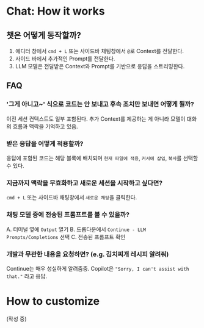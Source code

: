# Chat: How it works

## 챗은 어떻게 동작할까?

1. 에디터 창에서 `cmd + L` 또는 사이드바 채팅창에서 `@`로 Context를 전달한다.
1. 사이드 바에서 추가적인 Prompt를 전달한다.
1. LLM 모델은 전달받은 Context와 Prompt를 기반으로 응답을 스트리밍한다.

## FAQ

### '그게 아니고~' 식으로 코드는 안 보내고 후속 조치만 보내면 어떻게 될까?

이전 세션 컨텍스트도 일부 포함된다. 추가 Context를 제공하는 게 아니라 모델이 대화의 흐름과 맥락을 기억하고 있음.

### 받은 응답을 어떻게 적용할까?

응답에 포함된 코드는 해당 블록에 배치되며 `현재 파일에 적용`, `커서에 삽입`, `복사`를 선택할 수 있다.

### 지금까지 맥락을 무효화하고 새로운 세션을 시작하고 싶다면?

`cmd + L` 또는 사이드바 채팅창에서 `새로운 채팅`을 클릭한다.

### 채팅 모델 중에 전송된 프롬프트를 볼 수 있을까?

A. 터미널 옆에 `Output` 열기
B. 드롭다운에서 `Continue - LLM Prompts/Completions` 선택
C. 전송된 프롬프트 확인

### 개발과 무관한 내용을 요청하면? (e.g. 김치찌개 레시피 알려줘)

Continue는 매우 성실하게 알려줌중.
Copilot은 `"Sorry, I can't assist with that."` 라고 응답.

# How to customize

(작성 중)
